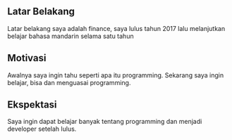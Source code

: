 [//]: # (Ceritakan sedikit tentang latar belakangmu seperti pendidikan terakhir atau pekerjaan sebelumnya)
## Latar Belakang
Latar belakang saya adalah finance, saya lulus tahun 2017 lalu melanjutkan belajar bahasa mandarin selama satu tahun

[//]: # (Motivasi apa yang mendorongmu untuk ikut program coding bootcamp di Hacktiv8?)
## Motivasi
Awalnya saya ingin tahu seperti apa itu programming. Sekarang saya ingin belajar, bisa dan menguasai programming.

[//]: # (Beri tahu kami, apa yang ingin kamu dapatkan di Hacktiv8 dan apa yang ingin kamu capai setelah lulus dari sini?)
## Ekspektasi
Saya ingin dapat belajar banyak tentang programming dan menjadi developer setelah lulus.

[//]: # (Apakah ada hal lain yang ingin disampaikan? Bila ada, kamu bebas untuk menuliskannya)
